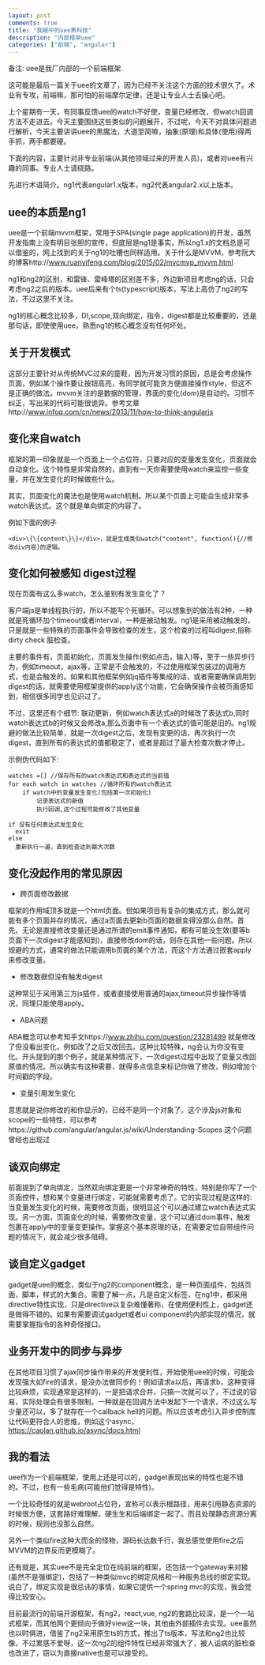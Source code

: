 ```yaml
---
layout: post
comments: true
title: "我眼中的uee黑科技"
description: "内部框架uee"
categories: ["前端", "angular"]
---
```


备注: uee是我厂内部的一个前端框架.

这可能是最后一篇关于uee的文章了，因为已经不关注这个方面的技术很久了。术业有专攻，前端嘛，那可怕的前端摩尔定律，还是让专业人士去操心吧。

上个星期有一天，有同事反馈uee的watch不好使，变量已经修改，但watch回调方法不走进去。今天主要围绕这些类似的问题展开，不过呢，今天不对具体问题进行解析，今天主要讲讲uee的黑魔法，大道至简嘛，抽象(原理)和具体(使用)得两手抓，两手都要硬。

下面的内容，主要针对非专业前端(从其他领域过来的开发人员)，或者对uee有兴趣的同事。专业人士请绕路。

先进行术语简介。ng1代表angular1.x版本，ng2代表angular2.x以上版本。

## uee的本质是ng1

uee是一个前端mvvm框架，常用于SPA(single page application)的开发，虽然开发指南上没有明目张胆的宣传，但底层是ng1是事实，所以ng1.x的文档总是可以借鉴的，网上找到的关于ng1的吐槽也同样适用。关于什么是MVVM，参考阮大的博客http://www.ruanyifeng.com/blog/2015/02/mvcmvp_mvvm.html

ng1和ng2的区别，和雷锋、雷峰塔的区别差不多，外边新项目考虑ng的话，只会考虑ng2之后的版本。uee后来有个ts(typescript)版本，写法上高仿了ng2的写法，不过这里不关注。

ng1的核心概念比较多，DI,scope,双向绑定，指令，digest都是比较重要的，还是那句话，即使使用uee，熟悉ng1的核心概念没有任何坏处。

## 关于开发模式

这部分主要针对从传统MVC过来的童鞋，因为开发习惯的原因，总是会考虑操作页面，例如某个操作要让按钮高亮，有同学就可能贪方便直接操作style，但这不是正确的做法。mvvm关注的是数据的管理，界面的变化(dom)是自动的。习惯不纠正，写出来的代码可能很诡异。参考文章http://www.infoq.com/cn/news/2013/11/how-to-think-angularjs

## 变化来自watch

框架的第一印象就是一个页面上一个占位符，只要对应的变量发生变化，页面就会自动变化。这个特性是非常自然的，直到有一天你需要使用watch来监控一些变量，并在发生变化的时候做些什么。

其实，页面变化的魔法也是使用watch机制。所以某个页面上可能会生成非常多watch表达式。这个就是单向绑定的内容了。

例如下面的例子

```
<div>\{\{content\}\}</div>，就是生成类似watch("content", function(){//修改div内容}的逻辑。
```

## 变化如何被感知 digest过程

现在页面有这么多watch，怎么鉴别有发生变化了？

客户端js是单线程执行的，所以不能写个死循环。可以想象到的做法有2种，一种就是死循环加个timeout或者interval，一种是被动触发。ng1是采用被动触发的，只是就是一些特殊的页面事件会导致检查的发生，这个检查的过程叫digest,俗称dirty check 脏检查。

主要的事件有，页面初始化，页面发生操作(例如点击，输入)等，至于一些异步行为，例如timeout，ajax等，正常是不会触发的，不过使用框架包装过的调用方式，也是会触发的。如果和其他框架例如jq插件等集成的话，或者需要确保调用到digest的话，就需要使用框架提供的apply这个功能，它会确保操作会被页面感知到，相信很多同学也见识过了。

不过，这里还有个细节: 联动更新，例如watch表达式a的时候改了表达式b,同时watch表达式b的时候又会修改a,那么页面中有一个表达式的值可能是旧的。ng1规避的做法比较简单，就是一次digest之后，发现有变更的话，再次执行一次digest，直到所有的表达式的值都稳定了，或者是超过了最大检查次数才停止。

示例伪代码如下:

```
watches =[] //保存所有的watch表达式和表达式的当前值
for each watch in watches //循环所有的watch表达式
    if watch中的变量发生变化(包括第一次初始化)
        记录表达式的新值
        执行回调,这个过程可能修改了其他变量

if 没有任何表达式发生变化
  exit
else
  重新执行一遍，直到检查达到最大次数
```

## 变化没起作用的常见原因

* 跨页面修改数据

框架的作用域顶多就是一个html页面。但如果项目有复杂的集成方式，那么就可能有多个页面并存的情况，通过a页面去更新b页面的数据变得没那么自然。首先，无论是直接修改变量还是通过所谓的emit事件通知，都有可能没生效(要等b页面下一次digest才能感知到)，直接修改dom的话，则存在其他一些问题。所以规避的方式，通常的做法只能调用b页面的某个方法，而这个方法通过嵌套apply来修改变量。

* 修改数据但没有触发digest

这种常见于采用第三方js插件，或者直接使用普通的ajax,timeout异步操作等情况，同理只能使用apply。

* ABA问题

ABA概念可以参考知乎文https://www.zhihu.com/question/23281499
就是修改了但没看出变化，例如改了之后又改回去。这种比较特殊，ng会认为你没有变化。开头提到的那个例子，就是某种情况下，一次digest过程中出现了变量又改回原值的情况。所以确实有这种需要，就得多点信息来标记你做了修改，例如增加个时间戳的字段。

* 变量引用发生变化

意思就是说你修改的和你显示的，已经不是同一个对象了。这个涉及js对象和scope的一些特性，可以参考https://github.com/angular/angular.js/wiki/Understanding-Scopes
这个问题曾经也出现过

## 谈双向绑定

前面提到了单向绑定，当然双向绑定更是一个非常神奇的特性，特别是你写了一个页面控件，想和某个变量进行绑定，可能就需要考虑了。它的实现过程是这样的: 当变量发生变化的时候，需要修改页面，很明显这个可以通过建立watch表达式实现。另一方面，页面变化的时候，需要修改变量，这个可以通过dom事件，触发包裹在apply中的变量变更操作。掌握这个基本原理的话，在需要定位自带组件问题的情况下，就会减少很多阻碍。

## 谈自定义gadget

gadget是uee的概念，类似于ng2的component概念，是一种页面组件，包括页面，脚本，样式的大集合。需要了解一点，凡是自定义标签，在ng1中，都采用directive特性实现，只是directive以复杂难懂著称，在使用便利性上，gadget还是做得不错的。如果有需要调试gadget或者ui component的内部实现的情况，就需要掌握指令的各种奇怪接口。

## 业务开发中的同步与异步

在其他项目习惯了ajax同步操作带来的开发便利性，开始使用uee的时候，可能会发现强大如fire的请求，是没办法做同步的！例如请求a以后，再请求b，这种变得比较麻烦，实现通常是这样的，一是把请求合并，只搞一次就可以了，不过说的容易，实际处理会有很多限制。一种就是在回调方法中发起下一个请求，不过这么写少量还可以，多了就存在一个callback hell的问题。所以应该考虑引入异步控制库让代码更符合人的思维，例如这个async，https://caolan.github.io/async/docs.html

## 我的看法

uee作为一个前端框架，使用上还是可以的，gadget表现出来的特性也是不错的。不过，也有一些毛病(可能他们觉得是特性)。

一个比较奇怪的就是webroot占位符，宣称可以表示根路径，用来引用静态资源的时候很方便，这套路好难理解，硬生生和后端绑定一起了。而且处理静态资源分离的时候，规则也没那么自然。

另外一个类似fire这种大而全的怪物，源码长达数千行，我总感觉使用fire之后MVVM的边界反而更模糊了。

还有就是，其实uee不是完全定位在纯前端的框架，还包括一个gateway来对接(虽然不是强绑定)，包括了一种类似mvc的绑定风格和一种服务总线的绑定实现。说白了，绑定实现是很忌讳的事情，如果它提供一个spring mvc的实现，我会觉得比较安心。

目前最流行的前端开源框架，有ng2，react,vue, ng2的套路比较深，是一个一站式框架，而其他两个更倾向于做好view这一块，其他由外部插件去实现。uee虽然也以时俱进，借鉴了ng2采用原生ts的方式，推出了ts版本，写法和ng2也比较像，不过累感不爱呀，这一次ng2的组件特性已经非常强大了，被人诟病的脏检查也改进了，窃以为直接native也是可以接受的。 
